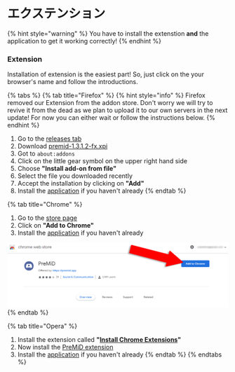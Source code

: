# エクステンション

{% hint style="warning" %}
 You have to install the extenstion **and** the application to get it working correctly!
{% endhint %}

### Extension

Installation of extension is the easiest part! So, just click on the your browser's name and follow the introductions.

{% tabs %}
{% tab title="Firefox" %}
{% hint style="info" %}
Firefox removed our Extension from the addon store. Don't worry we will try to revive it from the dead as we plan to upload it to our own servers in the next update! For now you can either wait or follow the instructions below.
{% endhint %}



1. Go to the [releases tab](https://github.com/PreMiD/PreMiD/releases)
2. Download [premid-1.3.1.2-fx.xpi](https://github.com/PreMiD/PreMiD/releases)
3. Got to `about:addons`
4. Click on the little gear symbol on the upper right hand side
5. Choose **"Install add-on from file"**
6. Select the file you downloaded recently
7. Accept the installation by clicking on **"Add"**
8. Install the [application](application.md) if you haven't already
{% endtab %}

{% tab title="Chrome" %}
1. Go to the [store page](https://chrome.google.com/webstore/detail/premid/agjnjboanicjcpenljmaaigopkgdnihi?authuser=0&hl=en)
2. Click on **"Add to Chrome"**
3. Install the [application](application.md) if you haven't already

![Chrome Web Store](../.gitbook/assets/add-to-chrome_edited.png)
{% endtab %}

{% tab title="Opera" %}
1. Install the extension called **"**[**Install Chrome Extensions**](https://addons.opera.com/en/extensions/details/install-chrome-extensions/)**"**
2. Now install the [PreMiD extension](https://chrome.google.com/webstore/detail/premid/agjnjboanicjcpenljmaaigopkgdnihi)
3. Install the [application](application.md) if you haven't already
{% endtab %}
{% endtabs %}

